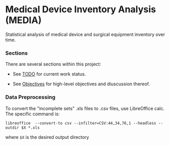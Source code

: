 # Medical Device Inventory Analysis (MEDIA)

Statistical analysis of medical device and surgical equipment inventory over time.



### Sections

There are several sections within this project:

* See [TODO](TODO.md) for current work status.

* See [Objectives](OBJECTIVES.md) for high-level objectives and diuscussion thereof.

### Data Preprocessing

To convert the "incomplete sets" .xls files to .csv files, use LibreOffice calc. The specific command is:
```
libreoffice  --convert-to csv --infilter=CSV:44,34,76,1 --headless --outdir $X *.xls
```
where `$X` is the desired output directory
